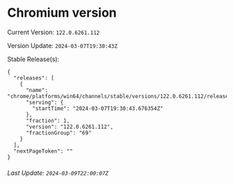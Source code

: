 # Chromium version

Current Version: `122.0.6261.112`

Version Update: `2024-03-07T19:30:43Z`

Stable Release(s):
```
{
  "releases": [
    {
      "name": "chrome/platforms/win64/channels/stable/versions/122.0.6261.112/releases/1709839843",
      "serving": {
        "startTime": "2024-03-07T19:30:43.676354Z"
      },
      "fraction": 1,
      "version": "122.0.6261.112",
      "fractionGroup": "69"
    }
  ],
  "nextPageToken": ""
}
```

###### Last Update: `2024-03-09T22:00:07Z`
        